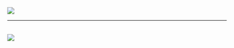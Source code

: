 <div class="banner">
  <img src="https://github.com/user-attachments/assets/fe72871e-6435-491d-84a1-d2723a849878" />
</div>
<hr>
<br/>
<div class="MainContent">
  <img src="https://img.shields.io/badge/Java-yellow?style=for-the-badge&logo=openjdk&logoSize=auto"/> 

</div>


